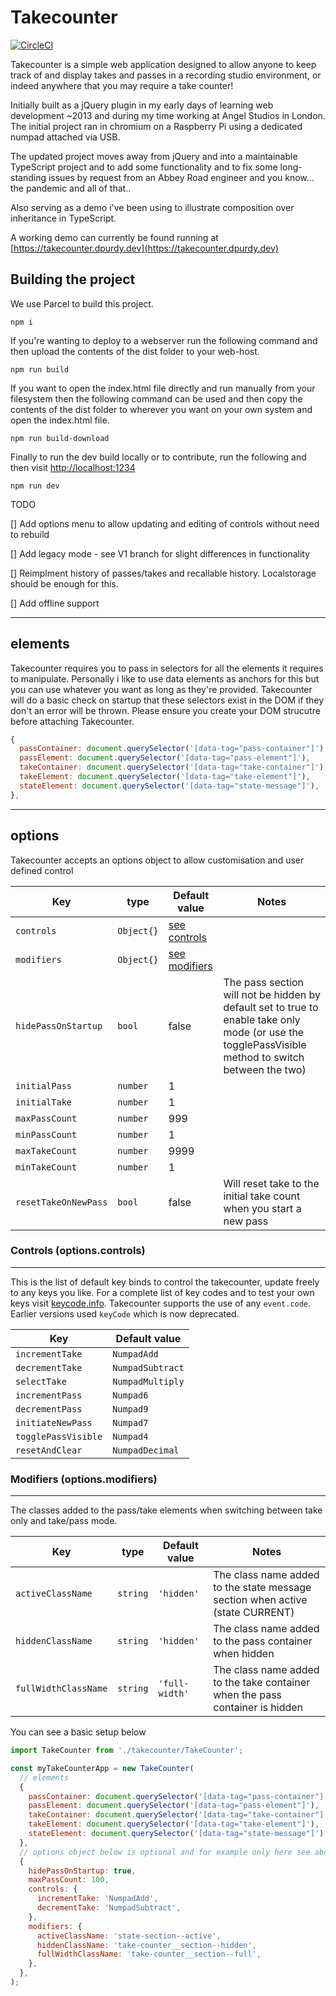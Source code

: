# Takecounter

[![CircleCI](https://circleci.com/gh/DanPurdy/takecounter.svg?style=svg)](https://circleci.com/gh/DanPurdy/takecounter)

Takecounter is a simple web application designed to allow anyone to keep track of and display takes and passes in a recording studio environment, or indeed anywhere that you may require a take counter!

Initially built as a jQuery plugin in my early days of learning web development ~2013 and during my time working at Angel Studios in London. The initial project ran in chromium on a Raspberry Pi using a dedicated numpad attached via USB. 

The updated project moves away from jQuery and into a maintainable TypeScript project and to add some functionality and to fix some long-standing issues by request from an Abbey Road engineer and you know... the pandemic and all of that..

Also serving as a demo i've been using to illustrate composition over inheritance in TypeScript.

A working demo can currently be found running at [https://takecounter.dpurdy.dev](https://takecounter.dpurdy.dev)

## Building the project

We use Parcel to build this project.

```
npm i
```


If you're wanting to deploy to a webserver run the following command and then upload the contents of the dist folder to your web-host.

```
npm run build
```

If you want to open the index.html file directly and run manually from your filesystem then the following command can be used and then copy the contents of the dist folder to wherever you want on your own system and open the index.html file.

```
npm run build-download
```

Finally to run the dev build locally or to contribute, run the following and then visit [http://localhost:1234](http://localhost:1234)

```
npm run dev
```

TODO

[] Add options menu to allow updating and editing of controls without need to rebuild

[] Add legacy mode - see V1 branch for slight differences in functionality

[] Reimplment history of passes/takes and recallable history. Localstorage should be enough for this.

[] Add offline support


---

## elements

Takecounter requires you to pass in selectors for all the elements it requires to manipulate. Personally i like to use data elements as anchors for this but you can use whatever you want as long as they're provided. Takecounter will do a basic check on startup that these selectors exist in the DOM if they don't an error will be thrown. Please ensure you create your DOM strucutre before attaching Takecounter.

```js
{
  passContainer: document.querySelector('[data-tag="pass-container"]'),
  passElement: document.querySelector('[data-tag="pass-element"]'),
  takeContainer: document.querySelector('[data-tag="take-container"]'),
  takeElement: document.querySelector('[data-tag="take-element"]'),
  stateElement: document.querySelector('[data-tag="state-message"]'),
},
```

---

## options

Takecounter accepts an options object to allow customisation and user defined control

| Key  | type | Default value | Notes |
| ---------------|--------------| ----------------------------| - |
| `controls`     | `Object{}`   | [see controls](#controls-optionscontrols)    | |
| `modifiers`    | `Object{}`   | [see modifiers](#modifiers-optionsmodifiers)  | |
| `hidePassOnStartup` | `bool`  | false | The pass section will not be hidden by default set to true to enable take only mode (or use the togglePassVisible method to switch between the two) |
| `initialPass`  | `number`     | 1 | |
| `initialTake`  | `number`     | 1 | |
| `maxPassCount` | `number`     | 999 | |
| `minPassCount` | `number`     | 1  | |
| `maxTakeCount` | `number`     | 9999  | |
| `minTakeCount` | `number`     | 1  | |
| `resetTakeOnNewPass` | `bool` | false  | Will reset take to the initial take count when you start a new pass |

### Controls (options.controls)
---

This is the list of default key binds to control the takecounter, update freely to any keys you like. For a complete list of key codes and to test your own keys visit [keycode.info](http://keycode.info). Takecounter supports the use of any `event.code`. Earlier versions used `keyCode` which is now deprecated.

| Key  | Default value |
| ------------- | ------------- |
| `incrementTake` | `NumpadAdd` |
| `decrementTake` | `NumpadSubtract` |
| `selectTake` | `NumpadMultiply` |
| `incrementPass` | `Numpad6` |
| `decrementPass` | `Numpad9` |
| `initiateNewPass` | `Numpad7` |
| `togglePassVisible` | `Numpad4` |
| `resetAndClear` | `NumpadDecimal` |


### Modifiers (options.modifiers)
---

The classes added to the pass/take elements when switching between take only and take/pass mode.

| Key                  | type     | Default value | Notes |
| -------------------- | -------- | ------------- | ------|
| `activeClassName`    | `string` | `'hidden'`      | The class name added to the state message section when active (state CURRENT) |
| `hiddenClassName`    | `string` | `'hidden'`      | The class name added to the pass container when hidden |
| `fullWidthClassName` | `string` | `'full-width'`  | The class name added to the take container when the pass container is hidden |


You can see a basic setup below

```js
import TakeCounter from './takecounter/TakeCounter';

const myTakeCounterApp = new TakeCounter(
  // elements
  {
    passContainer: document.querySelector('[data-tag="pass-container"]'),
    passElement: document.querySelector('[data-tag="pass-element"]'),
    takeContainer: document.querySelector('[data-tag="take-container"]'),
    takeElement: document.querySelector('[data-tag="take-element"]'),
    stateElement: document.querySelector('[data-tag="state-message"]'),
  },
  // options object below is optional and for example only here see above for details of each option
  {
    hidePassOnStartup: true,
    maxPassCount: 100,
    controls: {
      incrementTake: 'NumpadAdd',
      decrementTake: 'NumpadSubtract',
    },
    modifiers: {
      activeClassName: 'state-section--active',
      hiddenClassName: 'take-counter__section--hidden',
      fullWidthClassName: 'take-counter__section--full',
    },
  },
);
```


